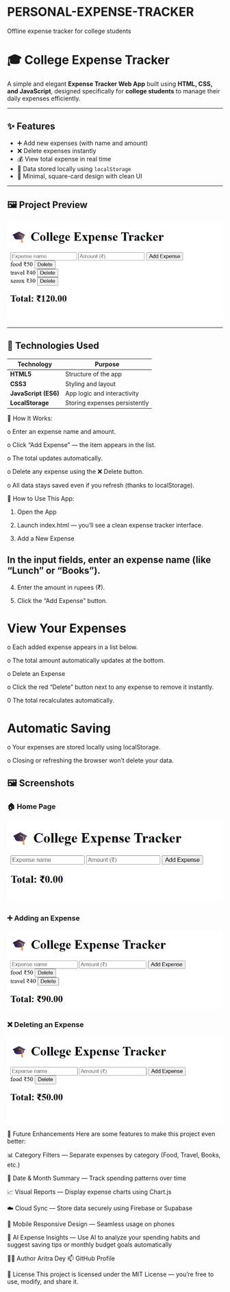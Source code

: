 # PERSONAL-EXPENSE-TRACKER
Offline expense tracker for college students

# 🎓 College Expense Tracker

A simple and elegant **Expense Tracker Web App** built using **HTML, CSS, and JavaScript**, designed specifically for **college students** to manage their daily expenses efficiently.

---

## ✨ Features

- ➕ Add new expenses (with name and amount)  
- ❌ Delete expenses instantly  
- 💰 View total expense in real time  
- 💾 Data stored locally using `localStorage`  
- 🧱 Minimal, square-card design with clean UI  
  

---

## 🖼️ Project Preview

![Expense Tracker Screenshot](demo.png)  


---

## 🧰 Technologies Used

| Technology | Purpose |
|-------------|----------|
| **HTML5** | Structure of the app |
| **CSS3** | Styling and layout |
| **JavaScript (ES6)** | App logic and interactivity |
| **LocalStorage** | Storing expenses persistently |



🧠 How It Works:

o Enter an expense name and amount.

o  Click “Add Expense” — the item appears in the list.

o  The total updates automatically.

o  Delete any expense using the ❌ Delete button.

o  All data stays saved even if you refresh (thanks to localStorage).


🧭 How to Use This App:

1.  Open the App
2. Launch index.html — you’ll see a clean expense tracker interface.

3. Add a New Expense

##  In the input fields, enter an expense name (like “Lunch” or “Books”).

4. Enter the amount in rupees (₹).

5. Click the “Add Expense” button.

# View Your Expenses

o Each added expense appears in a list below.

o The total amount automatically updates at the bottom.

o Delete an Expense

o Click the red “Delete” button next to any expense to remove it instantly.

0 The total recalculates automatically.

# Automatic Saving

o Your expenses are stored locally using localStorage.

o Closing or refreshing the browser won’t delete your data.

## 🖼️ Screenshots

### 🏠 Home Page
![Home Page](homepage.png.png)


### ➕ Adding an Expense
![Add Expense](add-expense.png.png)

### ❌ Deleting an Expense
![Delete Expense](delete-expense.png.png)



🧩 Future Enhancements
Here are some features to  make this project even better:

📊 Category Filters — Separate expenses by category (Food, Travel, Books, etc.)

📅 Date & Month Summary — Track spending patterns over time

📈 Visual Reports — Display expense charts using Chart.js

☁️ Cloud Sync — Store data securely using Firebase or Supabase

📱 Mobile Responsive Design — Seamless usage on phones

🤖 AI Expense Insights — Use AI to analyze your spending habits and suggest saving tips or monthly budget goals automatically


🧑‍💻 Author
Aritra Dey
📫 GitHub Profile

📜 License
This project is licensed under the MIT License — you’re free to use, modify, and share it.

